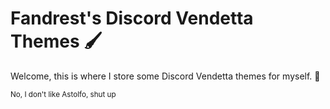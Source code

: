 # Fandrest's Discord Vendetta Themes 🖌️
Welcome, this is where I store some Discord Vendetta themes for myself. 📝

<sub>No, I don't like Astolfo, shut up </sub>
